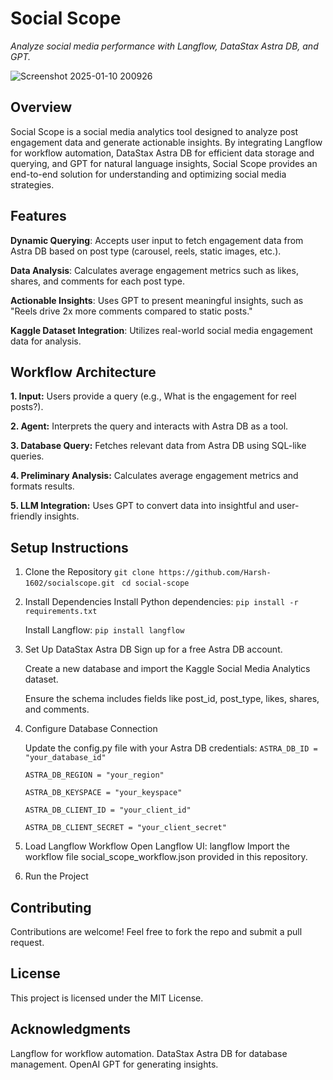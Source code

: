 # Social Scope
_Analyze social media performance with Langflow, DataStax Astra DB, and GPT._

![Screenshot 2025-01-10 200926](https://github.com/user-attachments/assets/378db45b-3fdf-4692-a989-96bcd80fa057)

## Overview
Social Scope is a social media analytics tool designed to analyze post engagement data and generate actionable insights. By integrating Langflow for workflow automation, DataStax Astra DB for efficient data storage and querying, and GPT for natural language insights, Social Scope provides an end-to-end solution for understanding and optimizing social media strategies.

## Features
**Dynamic Querying**: Accepts user input to fetch engagement data from Astra DB based on post type (carousel, reels, static images, etc.).

**Data Analysis**: Calculates average engagement metrics such as likes, shares, and comments for each post type.

**Actionable Insights**: Uses GPT to present meaningful insights, such as "Reels drive 2x more comments compared to static posts."

**Kaggle Dataset Integration**: Utilizes real-world social media engagement data for analysis.

## Workflow Architecture
**1. Input:**
Users provide a query (e.g., What is the engagement for reel posts?).

**2. Agent:**
Interprets the query and interacts with Astra DB as a tool.

**3. Database Query:**
Fetches relevant data from Astra DB using SQL-like queries.

**4. Preliminary Analysis:**
Calculates average engagement metrics and formats results.

**5. LLM Integration:**
Uses GPT to convert data into insightful and user-friendly insights.

## Setup Instructions
1. Clone the Repository
 ```git clone https://github.com/Harsh-1602/socialscope.git ```
 ```cd social-scope ```

2. Install Dependencies
   Install Python dependencies:
 ```pip install -r requirements.txt ```

   Install Langflow:
 ```pip install langflow ```

3. Set Up DataStax Astra DB
   Sign up for a free Astra DB account.

   Create a new database and import the Kaggle Social Media Analytics dataset.

   Ensure the schema includes fields like post_id, post_type, likes, shares, and comments.

5. Configure Database Connection
   
   Update the config.py file with your Astra DB credentials:
   ```ASTRA_DB_ID = "your_database_id" ```
 
   ```ASTRA_DB_REGION = "your_region" ```
 
   ```ASTRA_DB_KEYSPACE = "your_keyspace" ```
 
   ```ASTRA_DB_CLIENT_ID = "your_client_id" ```
 
   ```ASTRA_DB_CLIENT_SECRET = "your_client_secret"  ```
 
5. Load Langflow Workflow
   Open Langflow UI:
   langflow
   Import the workflow file social_scope_workflow.json provided in this repository.

6. Run the Project


## Contributing
Contributions are welcome! Feel free to fork the repo and submit a pull request.

## License
This project is licensed under the MIT License.

## Acknowledgments
Langflow for workflow automation.
DataStax Astra DB for database management.
OpenAI GPT for generating insights.


